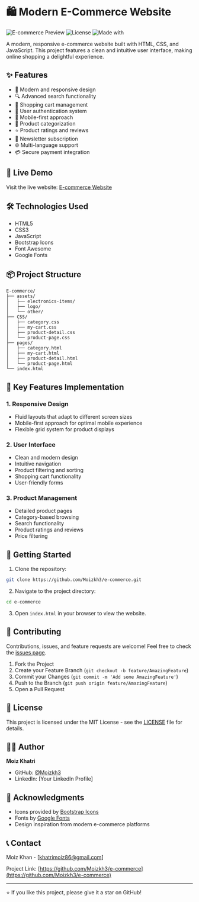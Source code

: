 # 🛍️ Modern E-Commerce Website

![E-commerce Preview](https://img.shields.io/badge/Status-Live-brightgreen)
![License](https://img.shields.io/badge/License-MIT-blue)
![Made with](https://img.shields.io/badge/Made%20with-HTML%20%7C%20CSS%20%7C%20JavaScript-orange)

A modern, responsive e-commerce website built with HTML, CSS, and JavaScript. This project features a clean and intuitive user interface, making online shopping a delightful experience.

## ✨ Features

- 🎨 Modern and responsive design
- 🔍 Advanced search functionality
- 🛒 Shopping cart management
- 👤 User authentication system
- 📱 Mobile-first approach
- 🎯 Product categorization
- ⭐ Product ratings and reviews
- 📧 Newsletter subscription
- 🌐 Multi-language support
- 💳 Secure payment integration

## 🚀 Live Demo

Visit the live website: [E-commerce Website](https://moizkh3.github.io/e-commerce)

## 🛠️ Technologies Used

- HTML5
- CSS3
- JavaScript
- Bootstrap Icons
- Font Awesome
- Google Fonts

## 📦 Project Structure

```
E-commerce/
├── assets/
│   ├── electronics-items/
│   ├── logo/
│   └── other/
├── CSS/
│   ├── category.css
│   ├── my-cart.css
│   ├── product-detail.css
│   └── product-page.css
├── pages/
│   ├── category.html
│   ├── my-cart.html
│   ├── product-detail.html
│   └── product-page.html
└── index.html
```

## 🎯 Key Features Implementation

### 1. Responsive Design
- Fluid layouts that adapt to different screen sizes
- Mobile-first approach for optimal mobile experience
- Flexible grid system for product displays

### 2. User Interface
- Clean and modern design
- Intuitive navigation
- Product filtering and sorting
- Shopping cart functionality
- User-friendly forms

### 3. Product Management
- Detailed product pages
- Category-based browsing
- Search functionality
- Product ratings and reviews
- Price filtering

## 🚀 Getting Started

1. Clone the repository:
```bash
git clone https://github.com/Moizkh3/e-commerce.git
```

2. Navigate to the project directory:
```bash
cd e-commerce
```

3. Open `index.html` in your browser to view the website.

## 🤝 Contributing

Contributions, issues, and feature requests are welcome! Feel free to check the [issues page](https://github.com/Moizkh3/e-commerce/issues).

1. Fork the Project
2. Create your Feature Branch (`git checkout -b feature/AmazingFeature`)
3. Commit your Changes (`git commit -m 'Add some AmazingFeature'`)
4. Push to the Branch (`git push origin feature/AmazingFeature`)
5. Open a Pull Request

## 📝 License

This project is licensed under the MIT License - see the [LICENSE](LICENSE) file for details.

## 👨‍💻 Author

**Moiz Khatri**
- GitHub: [@Moizkh3](https://github.com/Moizkh3)
- LinkedIn: [Your LinkedIn Profile]

## 🙏 Acknowledgments

- Icons provided by [Bootstrap Icons](https://icons.getbootstrap.com/)
- Fonts by [Google Fonts](https://fonts.google.com/)
- Design inspiration from modern e-commerce platforms

## 📞 Contact

Moiz Khan - [khatrimoiz86@gmail.com]

Project Link: [https://github.com/Moizkh3/e-commerce](https://github.com/Moizkh3/e-commerce)

---

⭐️ If you like this project, please give it a star on GitHub!
